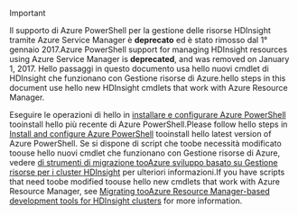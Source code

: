 > [!IMPORTANT]
> <span data-ttu-id="6aa67-101">Il supporto di Azure PowerShell per la gestione delle risorse HDInsight tramite Azure Service Manager è **deprecato** ed è stato rimosso dal 1° gennaio 2017.</span><span class="sxs-lookup"><span data-stu-id="6aa67-101">Azure PowerShell support for managing HDInsight resources using Azure Service Manager is **deprecated**, and was removed on January 1, 2017.</span></span> <span data-ttu-id="6aa67-102">Hello passaggi in questo documento usa hello nuovi cmdlet di HDInsight che funzionano con Gestione risorse di Azure.</span><span class="sxs-lookup"><span data-stu-id="6aa67-102">hello steps in this document use hello new HDInsight cmdlets that work with Azure Resource Manager.</span></span>
> 
> <span data-ttu-id="6aa67-103">Eseguire le operazioni di hello in [installare e configurare Azure PowerShell](/powershell/azureps-cmdlets-docs) tooinstall hello più recente di Azure PowerShell.</span><span class="sxs-lookup"><span data-stu-id="6aa67-103">Please follow hello steps in [Install and configure Azure PowerShell](/powershell/azureps-cmdlets-docs) tooinstall hello latest version of Azure PowerShell.</span></span> <span data-ttu-id="6aa67-104">Se si dispone di script che toobe necessità modificato toouse hello nuovi cmdlet che funzionano con Gestione risorse di Azure, vedere [di strumenti di migrazione tooAzure sviluppo basato su Gestione risorse per i cluster HDInsight](../articles/hdinsight/hdinsight-hadoop-development-using-azure-resource-manager.md) per ulteriori informazioni.</span><span class="sxs-lookup"><span data-stu-id="6aa67-104">If you have scripts that need toobe modified toouse hello new cmdlets that work with Azure Resource Manager, see [Migrating tooAzure Resource Manager-based development tools for HDInsight clusters](../articles/hdinsight/hdinsight-hadoop-development-using-azure-resource-manager.md) for more information.</span></span>
> 
> 

